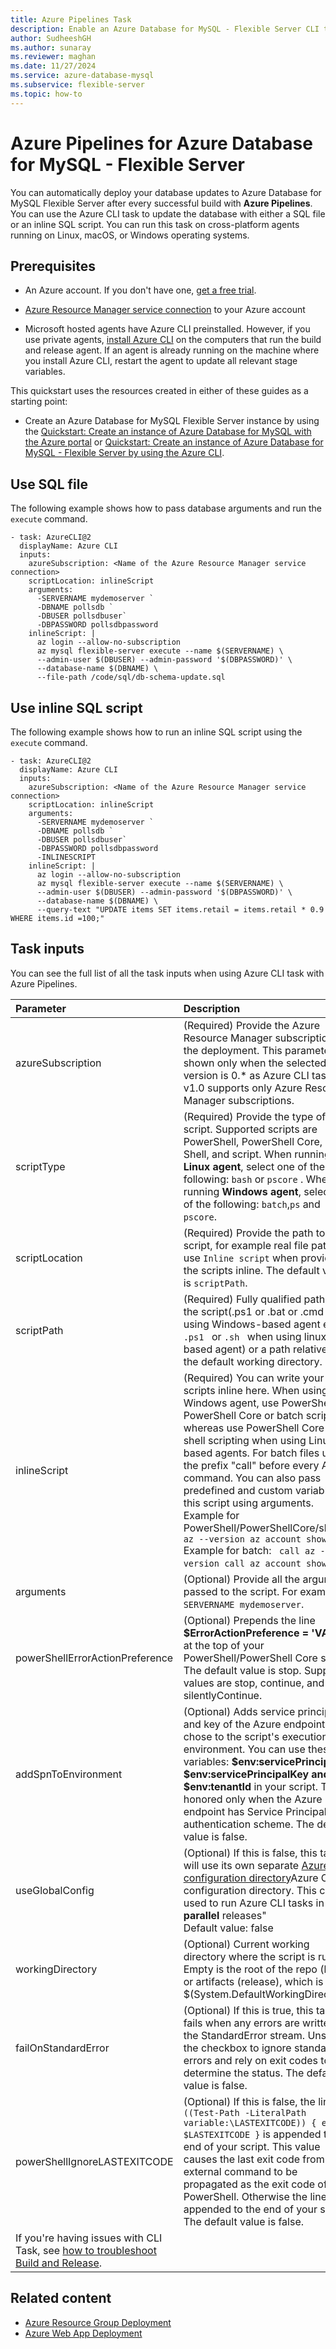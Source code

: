 ```yaml
---
title: Azure Pipelines Task
description: Enable an Azure Database for MySQL - Flexible Server CLI task for using with Azure Pipelines.
author: SudheeshGH
ms.author: sunaray
ms.reviewer: maghan
ms.date: 11/27/2024
ms.service: azure-database-mysql
ms.subservice: flexible-server
ms.topic: how-to
---
```


# Azure Pipelines for Azure Database for MySQL - Flexible Server

You can automatically deploy your database updates to Azure Database for MySQL Flexible Server after every successful build with **Azure Pipelines**. You can use the Azure CLI task to update the database with either a SQL file or an inline SQL script. You can run this task on cross-platform agents running on Linux, macOS, or Windows operating systems.

## Prerequisites

- An Azure account. If you don't have one, [get a free trial](https://azure.microsoft.com/free/).

- [Azure Resource Manager service connection](/azure/devops/pipelines/library/connect-to-azure) to your Azure account
- Microsoft hosted agents have Azure CLI preinstalled. However, if you use private agents, [install Azure CLI](/cli/azure/install-azure-cli) on the computers that run the build and release agent. If an agent is already running on the machine where you install Azure CLI, restart the agent to update all relevant stage variables.

This quickstart uses the resources created in either of these guides as a starting point:

- Create an Azure Database for MySQL Flexible Server instance by using the [Quickstart: Create an instance of Azure Database for MySQL with the Azure portal](quickstart-create-server-portal.md) or [Quickstart: Create an instance of Azure Database for MySQL - Flexible Server by using the Azure CLI](quickstart-create-server-cli.md).

## Use SQL file

The following example shows how to pass database arguments and run the ```execute``` command.

```azurecli
- task: AzureCLI@2
  displayName: Azure CLI
  inputs:
    azureSubscription: <Name of the Azure Resource Manager service connection>
    scriptLocation: inlineScript
    arguments:
      -SERVERNAME mydemoserver `
      -DBNAME pollsdb `
      -DBUSER pollsdbuser`
      -DBPASSWORD pollsdbpassword
    inlineScript: |
      az login --allow-no-subscription
      az mysql flexible-server execute --name $(SERVERNAME) \
      --admin-user $(DBUSER) --admin-password '$(DBPASSWORD)' \
      --database-name $(DBNAME) \
      --file-path /code/sql/db-schema-update.sql
```

## Use inline SQL script

The following example shows how to run an inline SQL script using the ```execute``` command.

```azurecli
- task: AzureCLI@2
  displayName: Azure CLI
  inputs:
    azureSubscription: <Name of the Azure Resource Manager service connection>
    scriptLocation: inlineScript
    arguments:
      -SERVERNAME mydemoserver `
      -DBNAME pollsdb `
      -DBUSER pollsdbuser`
      -DBPASSWORD pollsdbpassword
      -INLINESCRIPT
    inlineScript: |
      az login --allow-no-subscription
      az mysql flexible-server execute --name $(SERVERNAME) \
      --admin-user $(DBUSER) --admin-password '$(DBPASSWORD)' \
      --database-name $(DBNAME) \
      --query-text "UPDATE items SET items.retail = items.retail * 0.9 WHERE items.id =100;"
```

## Task inputs

You can see the full list of all the task inputs when using Azure CLI task with Azure Pipelines.

| Parameter | Description |
| :--- | :--- |
| azureSubscription | (Required) Provide the Azure Resource Manager subscription for the deployment. This parameter is shown only when the selected task version is 0.* as Azure CLI task v1.0 supports only Azure Resource Manager subscriptions. |
| scriptType | (Required) Provide the type of script. Supported scripts are PowerShell, PowerShell Core, Bat, Shell, and script. When running on a **Linux agent**, select one of the following: ```bash``` or ```pscore``` . When running **Windows agent**, select one of the following: ```batch```,```ps``` and ```pscore```. |
| scriptLocation | (Required) Provide the path to script, for example real file path or use ```Inline script``` when providing the scripts inline. The default value is ```scriptPath```. |
| scriptPath | (Required) Fully qualified path of the script(.ps1 or .bat or .cmd when using Windows-based agent else <code>.ps1 </code> or <code>.sh </code> when using linux-based agent) or a path relative to the default working directory. |
| inlineScript | (Required) You can write your scripts inline here. When using Windows agent, use PowerShell or PowerShell Core or batch scripting whereas use PowerShell Core or shell scripting when using Linux-based agents. For batch files use the prefix \"call\" before every Azure command. You can also pass predefined and custom variables to this script using arguments.<br />Example for PowerShell/PowerShellCore/shell:``` az --version az account show```<br />Example for batch: ``` call az --version call az account show```. |
| arguments | (Optional) Provide all the arguments passed to the script. For examples ```-SERVERNAME mydemoserver```. |
| powerShellErrorActionPreference | (Optional) Prepends the line <b>$ErrorActionPreference = 'VALUE'</b> at the top of your PowerShell/PowerShell Core script. The default value is stop. Supported values are stop, continue, and silentlyContinue. |
| addSpnToEnvironment | (Optional) Adds service principal ID and key of the Azure endpoint you chose to the script's execution environment. You can use these variables: <b>$env:servicePrincipalId, $env:servicePrincipalKey and $env:tenantId</b> in your script. This is honored only when the Azure endpoint has Service Principal authentication scheme. The default value is false. |
| useGlobalConfig | (Optional) If this is false, this task will use its own separate [Azure CLI configuration directory](/cli/azure/azure-cli-configuration#cli-configuration-file)Azure CLI configuration directory</a>. This can be used to run Azure CLI tasks in <b>parallel</b> releases"<br />Default value: false</td> |
| workingDirectory | (Optional) Current working directory where the script is run. Empty is the root of the repo (build) or artifacts (release), which is $(System.DefaultWorkingDirectory). |
| failOnStandardError | (Optional) If this is true, this task fails when any errors are written to the StandardError stream. Unselect the checkbox to ignore standard errors and rely on exit codes to determine the status. The default value is false. |
| powerShellIgnoreLASTEXITCODE | (Optional) If this is false, the line <code>if ((Test-Path -LiteralPath variable:\\LASTEXITCODE)) { exit $LASTEXITCODE }</code> is appended to the end of your script. This value causes the last exit code from an external command to be propagated as the exit code of PowerShell. Otherwise the line isn't appended to the end of your script. The default value is false. |
| If you're having issues with CLI Task, see [how to troubleshoot Build and Release](/azure/devops/pipelines/troubleshooting/troubleshooting). |

## Related content

- [Azure Resource Group Deployment](/azure/devops/pipelines/tasks/deploy/azure-resource-group-deployment)
- [Azure Web App Deployment](/azure/devops/pipelines/tasks/deploy/azure-rm-web-app-deployment)
